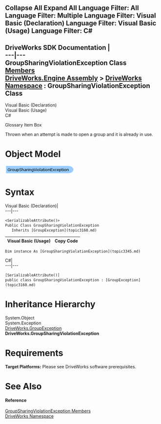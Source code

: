 Collapse All Expand All Language Filter: All  Language Filter: Multiple  Language Filter: Visual Basic (Declaration) Language Filter: Visual Basic (Usage) Language Filter: C#  
---  
DriveWorks SDK Documentation  |   
---|---  
GroupSharingViolationException Class   
[Members](topic3346.md)   
[DriveWorks.Engine Assembly](topic2156.md) > [DriveWorks Namespace](topic2159.md) : GroupSharingViolationException Class  
---  
  
Visual Basic (Declaration)    
Visual Basic (Usage)    
C# 

Glossary Item Box

Thrown when an attempt is made to open a group and it is already in use. 

# Object Model

![](dotnetdiagramimages/image142.png)

# Syntax

Visual Basic (Declaration)|   
---|---  
      
    
    <SerializableAttribute()>
    Public Class GroupSharingViolationException 
       Inherits [GroupException](topic3160.md)  
  
Visual Basic (Usage)| Copy Code  
---|---  
      
    
    Dim instance As [GroupSharingViolationException](topic3345.md)  
  
C#|   
---|---  
      
    
    [SerializableAttribute()]
    public class GroupSharingViolationException : [GroupException](topic3160.md)   
  
# Inheritance Hierarchy

System.Object  
System.Exception  
[DriveWorks.GroupException](topic3160.md)  
**DriveWorks.GroupSharingViolationException**  


# Requirements

**Target Platforms:** Please see DriveWorks software prerequisites.

# See Also

#### Reference

[GroupSharingViolationException Members](topic3346.md)   
[DriveWorks Namespace](topic2159.md)



